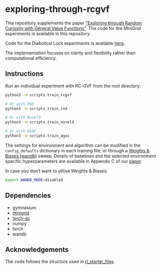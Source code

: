 # exploring-through-rcgvf

This repository supplements the paper ["Exploring through Random Curiosity with General Value Functions"](https://arxiv.org/abs/2211.10282). The code for the MiniGrid experiments is available in this repository. 

Code for the Diabolical Lock experiments is available [here](https://github.com/Aditya-Ramesh-10/diabolical-lock-experiments).

The implementation focuses on clarity and flexibility rather than computational efficiency.


## Instructions

Run an individual experiment with RC-GVF from the root directory:
```bash
python3 -m scripts.train_rcgvf

# Or with RND
python3 -m scripts.train_rnd

# Or with NovelD
python3 -m scripts.train_noveld

# Or with AGAC
python3 -m scripts.train_agac
```

The settings for environment and algorithm can be modified in the `config_defaults` dictionary in each training file, or through a [Weights & Biases (wandb)](https://docs.wandb.ai/) sweep. Details of baselines and the selected environment specific hyperparameters are available in Appendix C of our [paper](https://arxiv.org/abs/2211.10282).


In case you don't want to utilise Weights & Biases:
```bash
export WANDB_MODE=disabled
```


## Dependencies

- gymnasium
- [minigrid](https://github.com/Farama-Foundation/Minigrid)
- [torch-ac](https://github.com/lcswillems/torch-ac)
- numpy
- torch
- wandb

## Acknowledgements

The code follows the structure used in [rl_starter_files](https://github.com/lcswillems/rl-starter-files).


